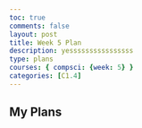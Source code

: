 ```yaml
---
toc: true
comments: false
layout: post
title: Week 5 Plan
description: yessssssssssssssss
type: plans
courses: { compsci: {week: 5} }
categories: [C1.4]
---
```


## My Plans
